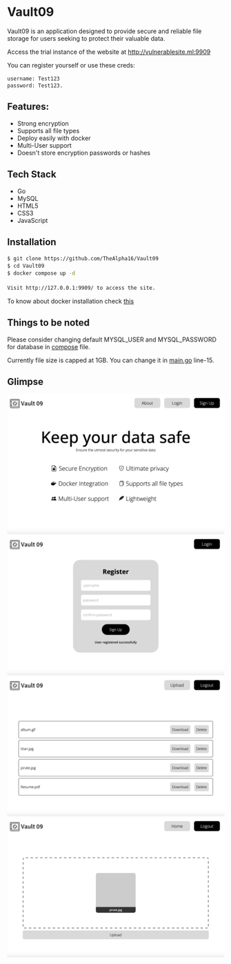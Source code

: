 # Vault09
Vault09 is an application designed to provide secure and reliable file storage for users seeking to protect their valuable data.


Access the trial instance of the website at http://vulnerablesite.ml:9909

You can register yourself or use these creds:

```
username: Test123
password: Test123.
```

## Features:
- Strong encryption
- Supports all file types
- Deploy easily with docker
- Multi-User support
- Doesn't store encryption passwords or hashes

## Tech Stack
- Go
- MySQL
- HTML5
- CSS3
- JavaScript

## Installation

```bash
$ git clone https://github.com/TheAlpha16/Vault09
$ cd Vault09
$ docker compose up -d

Visit http://127.0.0.1:9909/ to access the site.
```

To know about docker installation check [this](https://docs.docker.com/engine/install/)

## Things to be noted

Please consider changing default MYSQL_USER and MYSQL_PASSWORD for database in [compose](./docker-compose.yml) file.

Currently file size is capped at 1GB. You can change it in [main.go](./secure/main.go) line-15.

## Glimpse

![index-page](./images/index.png)
![register](./images/register.png)
![home](./images/homepage.png)
![upload](./images/upload.png)
